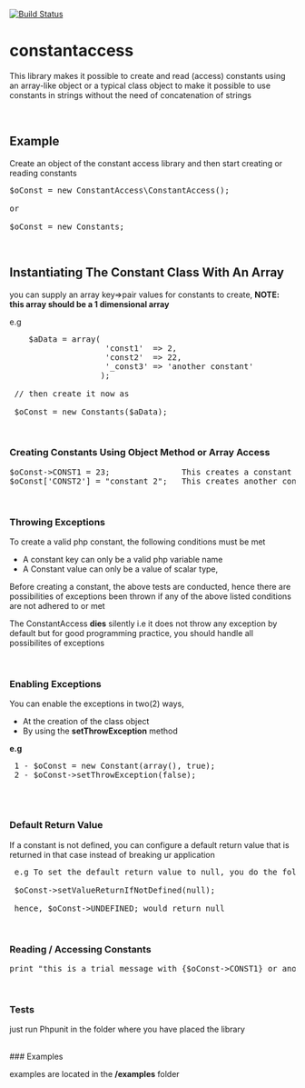 [![Build Status](https://travis-ci.org/samcrosoft/constantaccess.svg?branch=master)](https://travis-ci.org/samcrosoft/constantaccess)

constantaccess
==============

This library makes it possible to create and read (access) constants using an array-like object or a typical class object to make it possible to use constants in strings without the need of concatenation of strings

<br/>

## Example
Create an object of the constant access library and then start creating or reading constants
<pre>
$oConst = new ConstantAccess\ConstantAccess();

or

$oConst = new Constants;
</pre>

<br/>

## Instantiating The Constant Class With An Array
you can supply an array key=>pair values for constants to create, **NOTE: this array should be a 1 dimensional array**

e.g
<pre>
	$aData = array(
					'const1'  => 2,
					'const2'  => 22,
					'_const3' => 'another constant'
				   );

 // then create it now as

 $oConst = new Constants($aData);
</pre>

<br/>

### Creating Constants Using Object Method or Array Access
<pre>
$oConst->CONST1 = 23;               This creates a constant called CONST1
$oConst['CONST2'] = "constant 2";   This creates another constant called CONST2
</pre>

<br/>

### Throwing Exceptions
To create a valid php constant, the following conditions must be met

- A constant key can only be a valid php variable name 
- A Constant value can only be a value of scalar type, 

Before creating a constant, the above tests are conducted, hence there are possibilities of exceptions been thrown if any of the above listed conditions are not adhered to or met

The ConstantAccess **dies** silently i.e it does not throw any exception by default but for good programming practice, you should handle all possibilites of exceptions

<br/>

### Enabling Exceptions
You can enable the exceptions in two(2) ways, 

 - At the creation of the class object
 - By using the **setThrowException** method

 **e.g**
 <pre>
 1 - $oConst = new Constant(array(), true);
 2 - $oConst->setThrowException(false);
 </pre>

<br/>


### Default Return Value
If a constant is not defined, you can configure a default return value that is returned in that case instead of breaking ur application

<pre>
 e.g To set the default return value to null, you do the following

 $oConst->setValueReturnIfNotDefined(null);

 hence, $oConst->UNDEFINED; would return null
</pre>


<br/>

### Reading / Accessing Constants

<pre>
print "this is a trial message with {$oConst->CONST1} or another {$oConst->CONST2}";
</pre>

<br/>

### Tests
 just run Phpunit in the folder where you have placed the library


<br/>
### Examples

examples are located in the **/examples** folder

